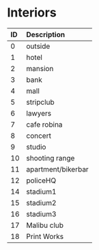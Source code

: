 # Interiors

| ID | Description |
| :--- | :--- |
| 0 | outside |
| 1 | hotel |
| 2 | mansion |
| 3 | bank |
| 4 | mall |
| 5 | stripclub |
| 6 | lawyers |
| 7 | cafe robina |
| 8 | concert |
| 9 | studio |
| 10 | shooting range |
| 11 | apartment/bikerbar |
| 12 | policeHQ |
| 14 | stadium1 |
| 15 | stadium2 |
| 16 | stadium3 |
| 17 | Malibu club |
| 18 | Print Works |

